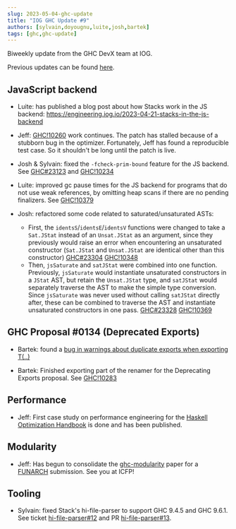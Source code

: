 ```yaml
---
slug: 2023-05-04-ghc-update
title: "IOG GHC Update #9"
authors: [sylvain,doyougnu,luite,josh,bartek]
tags: [ghc,ghc-update]
---
```


Biweekly update from the GHC DevX team at IOG.

Previous updates can be found [here](https://engineering.iog.io/tags/ghc-update).

## JavaScript backend

- Luite: has published a blog post about how Stacks work in the JS backend:
https://engineering.iog.io/2023-04-21-stacks-in-the-js-backend

- Jeff: [GHC!10260](https://gitlab.haskell.org/ghc/ghc/-/merge_requests/10260)
  work continues. The patch has stalled because of a stubborn bug in the
  optimizer. Fortunately, Jeff has found a reproducible test case. So it
  shouldn't be long until the patch is live.
  
- Josh & Sylvain: fixed the `-fcheck-prim-bound` feature for the JS backend.
See [GHC#23123](https://gitlab.haskell.org/ghc/ghc/-/issues/23123) and
[GHC!10234](https://gitlab.haskell.org/ghc/ghc/-/merge_requests/10234)

- Luite: improved gc pause times for the JS backend for programs that do not
use weak references, by omitting heap scans if there are no pending finalizers.
See [GHC!10379](https://gitlab.haskell.org/ghc/ghc/-/merge_requests/10379)


- Josh: refactored some code related to saturated/unsaturated ASTs:
  - First, the `identsS`/`identsE`/`identsV` functions were changed to
    take a `Sat.JStat` instead of an `Unsat.JStat` as an argument, since
    they previously would raise an error when encountering an unsaturated
    constructor (`Sat.JStat` and `Unsat.JStat` are identical other than
    this constructor)
    [GHC#23304](https://gitlab.haskell.org/ghc/ghc/-/issues/23304)
    [GHC!10348](https://gitlab.haskell.org/ghc/ghc/-/merge_requests/10348)
  - Then, `jsSaturate` and `satJStat` were combined into one function.
    Previously, `jsSaturate` would instantiate unsaturated constructors
    in a `JStat` AST, but retain the `Unsat.JStat` type, and `satJStat`
    would separately traverse the AST to make the simple type conversion.
    Since `jsSaturate` was never used without calling `satJStat` directly
    after, these can be combined to traverse the AST and instantiate
    unsaturated constructors in one pass.
    [GHC#23328](https://gitlab.haskell.org/ghc/ghc/-/issues/23328)
    [GHC!10369](https://gitlab.haskell.org/ghc/ghc/-/merge_requests/10369)


## GHC Proposal #0134 (Deprecated Exports)

- Bartek: found a [bug in warnings about duplicate exports when exporting T(..)](https://gitlab.haskell.org/ghc/ghc/-/issues/23318)

- Bartek: Finished exporting part of the renamer for the Deprecating Exports proposal.
See [GHC!10283](https://gitlab.haskell.org/ghc/ghc/-/merge_requests/10283)

## Performance

- Jeff: First case study on performance engineering for the [Haskell
Optimization
Handbook](https://input-output-hk.github.io/hs-opt-handbook.github.io/) is done
and has been published.

## Modularity

- Jeff: Has begun to consolidate the
  [ghc-modularity](https://hsyl20.fr/home/files/papers/2022-ghc-modularity.pdf)
  paper for a
  [FUNARCH](https://icfp23.sigplan.org/home/funarch-2023#Call-for-Papers)
  submission. See you at ICFP!

## Tooling

- Sylvain: fixed Stack's hi-file-parser to support GHC 9.4.5 and GHC 9.6.1. See
  ticket
  [hi-file-parser#12](https://github.com/commercialhaskell/hi-file-parser/issues/12)
  and PR
  [hi-file-parser#13](https://github.com/commercialhaskell/hi-file-parser/pull/14).



